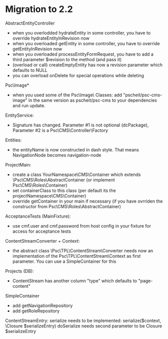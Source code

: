 Migration to 2.2
====================

AbstractEntityController
- when you overlodded hydrateEntity in some controller, you have to override hydrateEntityInRevision now
- when you overloaded getEntity in some controller, you have to override getEntityInRevision now
- when you overloaded processEntityFormRequest, you have to add a third parameter $revision to the method (and pass it)
- (overload or call) createEmptyEntity has now a revision parameter which defaults to NULL
- you can overload onDelete for special operations while deleting

Psc\Image\*
- when you used some of the Psc\Image\ Classes: add "pscheit/psc-cms-image" in the same version as pscheit/psc-cms to your dependencies and run update.

EntityService:
- Signature has changed. Parameter #1 is not optional (dcPackage), Parameter #2 is a Psc\CMS\Controller\Factory

Entities:
- the entityName is now constructed in dash style. That means NavigationNode becomes navigation-node

ProjectMain:
- create a class YourNamespace\CMS\Container which extends \Psc\CMS\Roles\AbstractContainer (or implement Psc\CMS\Roles\Container)
- set containerClass to this class (per default its the projectNamespace\CMS\Container)
- override getContainer in your main if necessary (if you have ovrriden the constructor from Psc\CMS\Roles\AbstractContainer)

AcceptanceTests (MainFixture):
- use cmf.user and cmf.password from host config in your fixture for access for acceptance tests

ContentStreamConverter + Context:
- the abstract class \Psc\TPL\ContentStream\Converter needs now an implementation of the Psc\TPL\ContentStream\Context as first parameter. You can use a SimpleContainer for this

Projects (DB):
- ContentStream has another column "type" which defaults to "page-content"

SimpleContainer
- add getNavigationRepository
- add getRoleRepository

ContentStreamEntry:
serialize needs to be implemented: serialize($context, \Closure $serializeEntry)
doSerialize needs second parameter to be Closure $serializeEntry